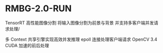 # RMBG-2.0-RUN
TensorRT 高性能图像分割 将输入图像分割为前景与背景 并支持多客户端并发请求处理/

多 Context 共享引擎实现高效并发推理
epoll 连接处理客户端请求
OpenCV 3.4
CUDA 加速的前后处理
